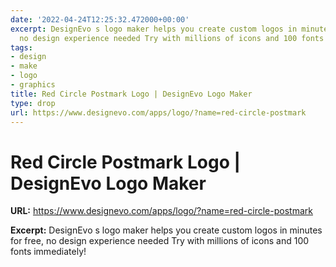 ```yaml
---
date: '2022-04-24T12:25:32.472000+00:00'
excerpt: DesignEvo s logo maker helps you create custom logos in minutes for free,
  no design experience needed Try with millions of icons and 100 fonts immediately!
tags:
- design
- make
- logo
- graphics
title: Red Circle Postmark Logo | DesignEvo Logo Maker
type: drop
url: https://www.designevo.com/apps/logo/?name=red-circle-postmark
---
```


# Red Circle Postmark Logo | DesignEvo Logo Maker

**URL:** https://www.designevo.com/apps/logo/?name=red-circle-postmark

**Excerpt:** DesignEvo s logo maker helps you create custom logos in minutes for free, no design experience needed Try with millions of icons and 100 fonts immediately!
